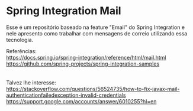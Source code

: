 # Spring Integration Mail

Esse é um repositório baseado na feature "Email" do Spring Integration e nele apresento como trabalhar com mensagens de correio utilizando essa tecnologia.

Referências: <br>
https://docs.spring.io/spring-integration/reference/html/mail.html <br>
https://github.com/spring-projects/spring-integration-samples <br>
<br>
<br>
Talvez lhe interesse: <br>
https://stackoverflow.com/questions/56524735/how-to-fix-javax-mail-authenticationfailedexception-invalid-credentials <br>
https://support.google.com/accounts/answer/6010255?hl=en <br>

